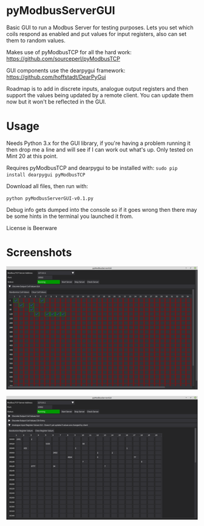 # pyModbusServerGUI
Basic GUI to run a Modbus Server for testing purposes. Lets you set which coils respond as enabled and put values for input registers, also can set them to random values.

Makes use of pyModbusTCP for all the hard work: https://github.com/sourceperl/pyModbusTCP

GUI components use the dearpygui framework: https://github.com/hoffstadt/DearPyGui

Roadmap is to add in discrete inputs, analogue output registers and then support the values being updated by a remote client. You can update them now but it won't be reflected in the GUI.


# Usage
Needs Python 3.x for the GUI library, if you're having a problem running it then drop me a line and will see if I can work out what's up. Only tested on Mint 20 at this point. 

Requires pyModbusTCP and dearpygui to be installed with: 
`sudo pip install dearpygui pyModbusTCP`

Download all files, then run with:

`python pyModbusServerGUI-v0.1.py`

Debug info gets dumped into the console so if it goes wrong then there may be some hints in the terminal you launched it from. 

License is Beerware

# Screenshots

![coil setting](https://github.com/unixhead/pyModbusServerGUI/blob/main/ss-coils-GUI.png?raw=true)

![register setting](https://github.com/unixhead/pyModbusServerGUI/blob/main/ss-input-registers.png?raw=true)

